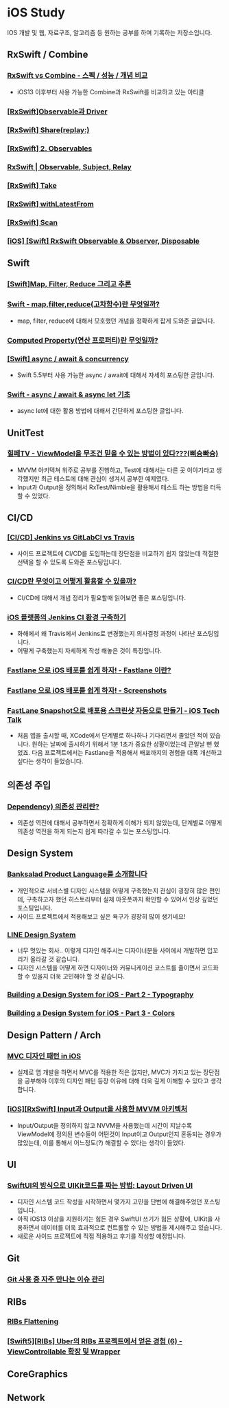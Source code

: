 # iOS Study

IOS 개발 및 웹, 자료구조, 알고리즘 등 원하는 공부를 하며 기록하는 저장소입니다.

## RxSwift / Combine

### [RxSwift vs Combine - 스펙 / 성능 / 개념 비교](https://eunjin3786.tistory.com/67)
- iOS13 이후부터 사용 가능한 Combine과 RxSwift를 비교하고 있는 아티클

### [[RxSwift]Observable과 Driver](http://minsone.github.io/programming/reactive-swift-observable-vs-driver)

### [[RxSwift] Share(replay:)](https://jusung.github.io/shareReplay/)

### [[RxSwift] 2. Observables](https://ios-development.tistory.com/97?category=916618)

### [RxSwift | Observable, Subject, Relay](https://unnnyong.me/2020/05/29/📝-rxswift-observable-subject-relay/)

### [[RxSwift] Take](https://jusung.github.io/Take/)

### [[RxSwift] withLatestFrom](https://jusung.github.io/withLatestFrom/)

### [[RxSwift] Scan](https://jusung.github.io/scan/)

### [[iOS] [Swift] RxSwift Observable & Observer, Disposable](https://duwjdtn11.tistory.com/625)

## Swift

### [[Swift]Map, Filter, Reduce 그리고 추론](http://minsone.github.io/mac/ios/swift-map-filter-reduce-and-inference)

### [Swift - map,filter,reduce(고차함수)란 무엇일까?](https://minosaekki.tistory.com/21)
- map, filter, reduce에 대해서 모호했던 개념을 정확하게 잡게 도와준 글입니다.

### [Computed Property(연산 프로퍼티)란 무엇일까?](https://minosaekki.tistory.com/4?category=815670)

### [[Swift] async / await & concurrency](https://sujinnaljin.medium.com/swift-async-await-concurrency-bd7bcf34e26f)
- Swift 5.5부터 사용 가능한 async / await에 대해서 자세히 포스팅한 글입니다.

### [Swift - async / await & async let 기초](https://jinsangjin.tistory.com/147)
- async let에 대한 활용 방법에 대해서 간단하게 포스팅한 글입니다.

## UnitTest

### [힐페TV - ViewModel을 무조건 믿을 수 있는 방법이 있다???(삐슝빠슝)](https://blog.gangnamunni.com/post/HealingPaperTV-ViewModel-Test/)
- MVVM 아키텍쳐 위주로 공부를 진행하고, Test에 대해서는 다른 곳 이야기라고 생각했지만 최근 테스트에 대해 관심이 생겨서 공부한 예제였다.
- Input과 Output을 정의해서 RxTest/Nimble을 활용해서 테스트 하는 방법을 터득할 수 있었다.

## CI/CD

### [[CI/CD] Jenkins vs GitLabCI vs Travis](https://owin2828.github.io/devlog/2020/01/09/cicd-1.html)
- 사이드 프로젝트에 CI/CD를 도입하는데 장단점을 비교하기 쉽지 않았는데 적절한 선택을 할 수 있도록 도와준 포스팅입니다.

### [CI/CD란 무엇이고 어떻게 활용할 수 있을까?](https://ji5485.github.io/post/2021-05-15/what-is-ci-cd/)
- CI/CD에 대해서 개념 정리가 필요할때 읽어보면 좋은 포스팅입니다.

### [iOS 플랫폼의 Jenkins CI 환경 구축하기](http://blog.hwahae.co.kr/all/tech/tech-tech/5706/)
- 화해에서 왜 Travis에서 Jenkins로 변경했는지 의사결정 과정이 나타난 포스팅입니다.
- 어떻게 구축했는지 자세하게 작성 해놓은 것이 특징입니다.

### [Fastlane 으로 iOS 배포를 쉽게 하자! - Fastlane 이란?](https://hyesunzzang.tistory.com/160)
### [Fastlane 으로 iOS 배포를 쉽게 하자! - Screenshots](https://hyesunzzang.tistory.com/161)
### [FastLane Snapshot으로 배포용 스크린샷 자동으로 만들기 - iOS Tech Talk](https://academy.realm.io/kr/posts/automate-ios-screenshots-with-fastlane-snapshot/)
- 처음 앱을 출시할 때, XCode에서 단계별로 하나하나 기다리면서 졸았던 적이 있습니다. 원하는 날짜에 출시하기 위해서 1분 1초가 중요한 상황이었는데 큰일날 뻔 했었죠. 다음 프로젝트에서는 Fastlane을 적용해서 배포까지의 경험을 대폭 개선하고 싶다는 생각이 들었습니다.

## 의존성 주입
### [Dependency) 의존성 관리란?](https://velog.io/@hansangjin96/Swinject-의존성-관리란)
- 의존성 역전에 대해서 공부하면서 정확하게 이해가 되지 않았는데, 단계별로 어떻게 의존성 역전을 하게 되는지 쉽게 따라갈 수 있는 포스팅입니다.

## Design System

### [Banksalad Product Language를 소개합니다](https://blog.banksalad.com/tech/banksalad-product-language-ios/)
- 개인적으로 서비스별 디자인 시스템을 어떻게 구축했는지 관심이 굉장히 많은 편인데, 구축하고자 했던 히스토리부터 실제 아웃풋까지 확인할 수 있어서 인상 깊었던 포스팅입니다.
- 사이드 프로젝트에서 적용해보고 싶은 욕구가 굉장히 많이 생기네요!  

### [LINE Design System](https://designsystem.line.me)
- 너무 멋있는 회사.. 이렇게 디자인 해주시는 디자이너분들 사이에서 개발하면 입꼬리가 올라갈 것 같습니다.
- 디자인 시스템을 어떻게 하면 디자이너와 커뮤니케이션 코스트를 줄이면서 코드화 할 수 있을지 더욱 고민해야 할 것 같습니다.

### [Building a Design System for iOS - Part 2 - Typography](https://www.ramshandilya.com/blog/design-system-typography/)
### [Building a Design System for iOS - Part 3 - Colors](https://www.ramshandilya.com/blog/design-system-colors/)

## Design Pattern / Arch

### [MVC 디자인 패턴 in iOS](https://velog.io/@ictechgy/MVC-디자인-패턴)
- 실제로 앱 개발을 하면서 MVC를 적용한 적은 없지만, MVC가 가지고 있는 장단점을 공부해야 이후의 디자인 패턴 등장 이유에 대해 더욱 깊게 이해할 수 있다고 생각합니다. 

### [[iOS][RxSwift] Input과 Output을 사용한 MVVM 아키텍처](https://mildwhale.github.io/2020-04-16-mvvm-with-input-output/)
- Input/Output을 정의하지 않고 NVVM을 사용했는데 시간이 지날수록 ViewModel에 정의된 변수들이 어떤것이 Input이고 Output인지 혼동되는 경우가 많았는데, 이를 통해서 어느정도(?) 해결할 수 있다는 생각이 들었다.

## UI

### [SwiftUI의 방식으로 UIKit코드를 짜는 방법: Layout Driven UI](https://www.sungdoo.dev/programming/layout-driven-ui)
- 디자인 시스템 코드 작성을 시작하면서 몇가지 고민을 단번에 해결해주었던 포스팅입니다.
- 아직 iOS13 이상을 지원하기는 힘든 경우 SwiftUI 쓰기가 힘든 상황에, UIKit을 사용하면서 데이터를 더욱 효과적으로 컨트롤할 수 있는 방법을 제시해주고 있습니다. 
- 새로운 사이드 프로젝트에 직접 적용하고 후기를 작성할 예정입니다.

## Git

### [Git 사용 중 자주 만나는 이슈 관리](https://parksb.github.io/article/28.html)

## RIBs

### [RIBs Flattening](https://velog.io/@frankjinhan/RIBs-Flattening)

### [[Swift5][RIBs] Uber의 RIBs 프로젝트에서 얻은 경험 (6) - ViewControllable 확장 및 Wrapper](https://minsone.github.io/programming/swift-ribs-viewcontrollable-extension)

## CoreGraphics

## Network
